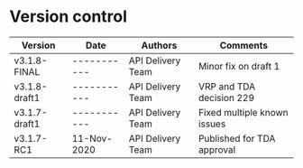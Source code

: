# Version control

| Version |Date |Authors |Comments |
|---|---|---|---|
| v3.1.8-FINAL  | ----------- | API Delivery Team | Minor fix on draft 1 |
| v3.1.8-draft1 | ----------- | API Delivery Team | VRP and TDA decision 229 |
| v3.1.7-draft1 | ----------- | API Delivery Team | Fixed multiple known issues |
| v3.1.7-RC1    | 11-Nov-2020 | API Delivery Team | Published for TDA approval  |
